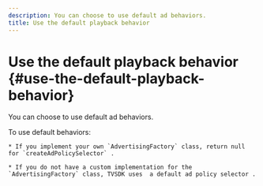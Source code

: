 ```yaml
---
description: You can choose to use default ad behaviors.
title: Use the default playback behavior
---
```


# Use the default playback behavior {#use-the-default-playback-behavior}

You can choose to use default ad behaviors.

   To use default behaviors:

    * If you implement your own `AdvertisingFactory` class, return null for `createAdPolicySelector` . 
    
    * If you do not have a custom implementation for the `AdvertisingFactory` class, TVSDK uses  a default ad policy selector .
